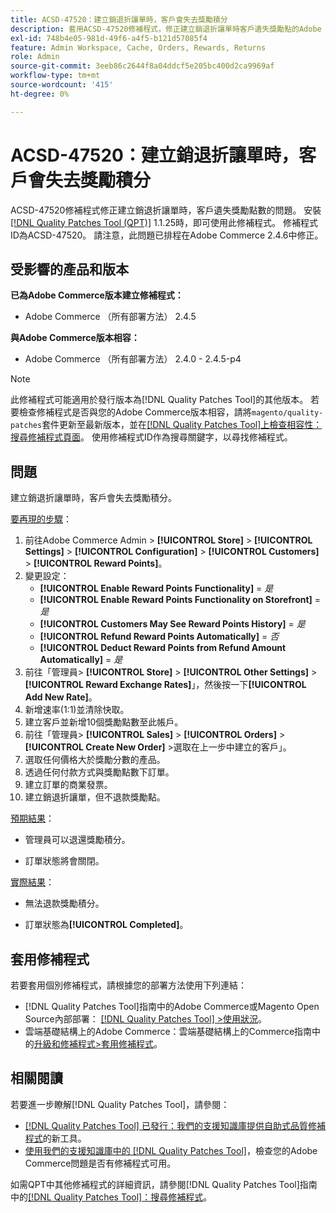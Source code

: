 ```yaml
---
title: ACSD-47520：建立銷退折讓單時，客戶會失去獎勵積分
description: 套用ACSD-47520修補程式，修正建立銷退折讓單時客戶遺失獎勵點的Adobe Commerce問題。
exl-id: 748b4e05-981d-49f6-a4f5-b121d57085f4
feature: Admin Workspace, Cache, Orders, Rewards, Returns
role: Admin
source-git-commit: 3eeb86c2644f8a04ddcf5e205bc400d2ca9969af
workflow-type: tm+mt
source-wordcount: '415'
ht-degree: 0%

---
```


# ACSD-47520：建立銷退折讓單時，客戶會失去獎勵積分

ACSD-47520修補程式修正建立銷退折讓單時，客戶遺失獎勵點數的問題。 安裝[[!DNL Quality Patches Tool (QPT)]](/help/announcements/adobe-commerce-announcements/magento-quality-patches-released-new-tool-to-self-serve-quality-patches.md) 1.1.25時，即可使用此修補程式。 修補程式ID為ACSD-47520。 請注意，此問題已排程在Adobe Commerce 2.4.6中修正。

## 受影響的產品和版本

**已為Adobe Commerce版本建立修補程式：**
* Adobe Commerce （所有部署方法） 2.4.5

**與Adobe Commerce版本相容：**
* Adobe Commerce （所有部署方法） 2.4.0 - 2.4.5-p4

>[!NOTE]
>
>此修補程式可能適用於發行版本為[!DNL Quality Patches Tool]的其他版本。 若要檢查修補程式是否與您的Adobe Commerce版本相容，請將`magento/quality-patches`套件更新至最新版本，並在[[!DNL Quality Patches Tool]上檢查相容性：搜尋修補程式頁面](https://experienceleague.adobe.com/tools/commerce-quality-patches/index.html)。 使用修補程式ID作為搜尋關鍵字，以尋找修補程式。

## 問題

建立銷退折讓單時，客戶會失去獎勵積分。

<u>要再現的步驟</u>：

1. 前往Adobe Commerce Admin > **[!UICONTROL Store]** > **[!UICONTROL Settings]** > **[!UICONTROL Configuration]** > **[!UICONTROL Customers]** > **[!UICONTROL Reward Points]**。
1. 變更設定：
   * **[!UICONTROL Enable Reward Points Functionality]** = _是_
   * **[!UICONTROL Enable Reward Points Functionality on Storefront]** = _是_
   * **[!UICONTROL Customers May See Reward Points History]** = _是_
   * **[!UICONTROL Refund Reward Points Automatically]** = _否_
   * **[!UICONTROL Deduct Reward Points from Refund Amount Automatically]** = _是_
1. 前往「管理員> **[!UICONTROL Store]** > **[!UICONTROL Other Settings]** > **[!UICONTROL Reward Exchange Rates]**」，然後按一下&#x200B;**[!UICONTROL Add New Rate]**。
1. 新增速率(1:1)並清除快取。
1. 建立客戶並新增10個獎勵點數至此帳戶。
1. 前往「管理員> **[!UICONTROL Sales]** > **[!UICONTROL Orders]** > **[!UICONTROL Create New Order]** >選取在上一步中建立的客戶」。
1. 選取任何價格大於獎勵分數的產品。
1. 透過任何付款方式與獎勵點數下訂單。
1. 建立訂單的商業發票。
1. 建立銷退折讓單，但不退款獎勵點。

<u>預期結果</u>：

* 管理員可以退還獎勵積分。

* 訂單狀態將會關閉。

<u>實際結果</u>：

* 無法退款獎勵積分。

* 訂單狀態為&#x200B;**[!UICONTROL Completed]**。

## 套用修補程式

若要套用個別修補程式，請根據您的部署方法使用下列連結：

* [!DNL Quality Patches Tool]指南中的Adobe Commerce或Magento Open Source內部部署： [[!DNL Quality Patches Tool] >使用狀況](https://experienceleague.adobe.com/docs/commerce-operations/tools/quality-patches-tool/usage.html)。
* 雲端基礎結構上的Adobe Commerce：雲端基礎結構上的Commerce指南中的[升級和修補程式>套用修補程式](https://experienceleague.adobe.com/docs/commerce-cloud-service/user-guide/develop/upgrade/apply-patches.html)。

## 相關閱讀

若要進一步瞭解[!DNL Quality Patches Tool]，請參閱：

* [[!DNL Quality Patches Tool] 已發行：我們的支援知識庫提供自助式品質修補程式](/help/announcements/adobe-commerce-announcements/magento-quality-patches-released-new-tool-to-self-serve-quality-patches.md)的新工具。
* [使用我們的支援知識庫中的 [!DNL Quality Patches Tool]](/help/support-tools/patches-available-in-qpt-tool/check-patch-for-magento-issue-with-magento-quality-patches.md)，檢查您的Adobe Commerce問題是否有修補程式可用。

如需QPT中其他修補程式的詳細資訊，請參閱[!DNL Quality Patches Tool]指南中的[[!DNL Quality Patches Tool]：搜尋修補程式](https://experienceleague.adobe.com/tools/commerce-quality-patches/index.html)。
